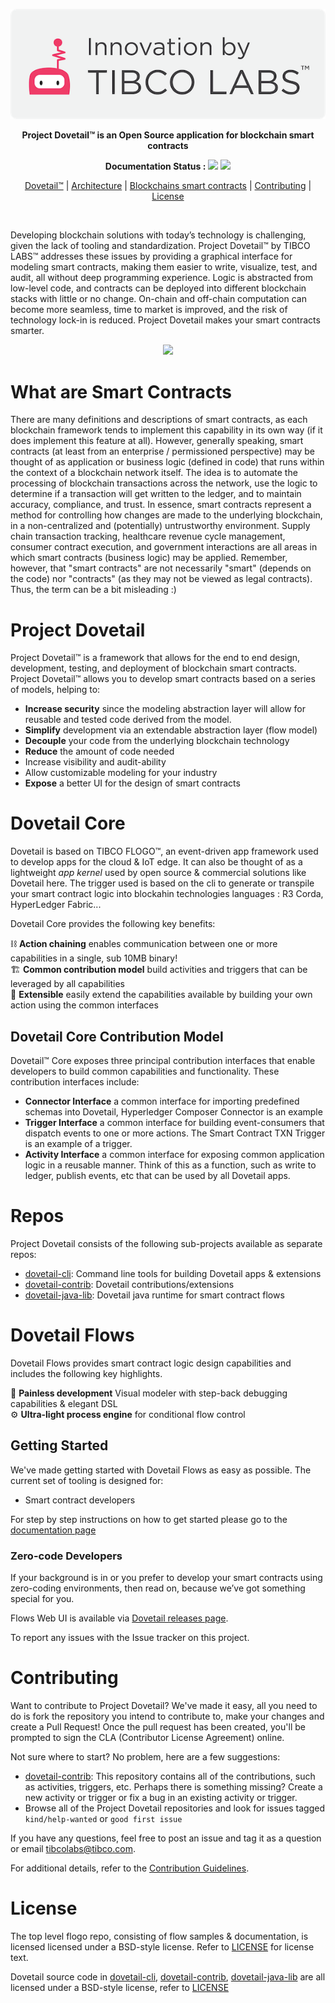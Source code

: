 <p align="center">
  <img src ="images/TIBCO Labs final with TM2-08_email.png" />
</p>

<p align="center" >
  <b>Project Dovetail™ is an Open Source application for blockchain smart contracts</b>
</p>

<p align="center">
  <b>Documentation Status :</b> <img src="https://codebuild.us-east-1.amazonaws.com/badges?uuid=eyJlbmNyeXB0ZWREYXRhIjoiUjc3ZFJUN3NnRlkzaU5wVlM0M0lqdjFZMmVJWlFOZmxoWlVSd0R1dTc4SUFoSHBDTklhQ3NHM3BvZFVPeU9ScXBWcllRRDJ6bVJ1NGRSQ1dJZU8wMEE4PSIsIml2UGFyYW1ldGVyU3BlYyI6ImNURlRVRkNTd0pHY3ZZQngiLCJtYXRlcmlhbFNldFNlcmlhbCI6MX0%3D&branch=master"/>
  <img src="https://img.shields.io/badge/license-BSD%20style-blue.svg"/>
  </a>
</p>


<p align="center">
  <a href="#project-dovetail">Dovetail™</a> | <a href="#dovetail-core">Architecture</a> | <a href="#what-are-smart-contracts">Blockchains smart contracts</a> | <a href="#contributing">Contributing</a> | <a href="#license">License</a>
</p>

<br/>

Developing blockchain solutions with today’s technology is challenging, given the lack of tooling and standardization. Project Dovetail™ by TIBCO LABS™ addresses these issues by providing a graphical interface for modeling smart contracts, making them easier to write, visualize, test, and audit, all without deep programming experience. Logic is abstracted from low-level code, and contracts can be deployed into different blockchain stacks with little or no change. On-chain and off-chain computation can become more seamless, time to market is improved, and the risk of technology lock-in is reduced. Project Dovetail makes your smart contracts smarter. 
<br/>

<p align="center">
  <img src ="../images/eventhandlers.png" />
</p>

# What are Smart Contracts

There are many definitions and descriptions of smart contracts, as each blockchain framework tends to implement this capability in its own way (if it does implement this feature at all).  However, generally speaking, smart contracts (at least from an enterprise / permissioned perspective) may be thought of as application or business logic (defined in code) that runs within the context of a blockchain network itself.  The idea is to automate the processing of blockchain transactions across the network, use the logic to determine if a transaction will get written to the ledger, and to maintain accuracy, compliance, and trust.  In essence, smart contracts represent a method for controlling how changes are made to the underlying blockchain, in a non-centralized and (potentially) untrustworthy environment.  Supply chain transaction tracking, healthcare revenue cycle management, consumer contract execution, and government interactions are all areas in which smart contracts (business logic) may be applied.  Remember, however, that "smart contracts" are not necessarily "smart" (depends on the code) nor "contracts" (as they may not be viewed as legal contracts).  Thus, the term can be a bit misleading :)


# Project Dovetail

Project Dovetail™ is a framework that allows for the end to end design, development, testing, and deployment of blockchain smart contracts.  Project Dovetail™ allows you to develop smart contracts based on a series of models, helping to:

* **Increase security** since the modeling abstraction layer will allow for reusable and tested code derived from the model.
* **Simplify** development via an extendable abstraction layer (flow model)
* **Decouple** your code from the underlying blockchain technology
* **Reduce** the amount of code needed
* Increase visibility and audit-ability
* Allow customizable modeling for your industry
* **Expose** a better UI for the design of smart contracts

# Dovetail Core

Dovetail is based on TIBCO FLOGO™, an event-driven app framework used to develop apps for the cloud & IoT edge. It can also be thought of as a lightweight *app kernel* used by open source & commercial solutions like Dovetail here. The trigger used is based on the cli to generate or transpile your smart contract logic into blockahin technologies languages : R3 Corda, HyperLedger Fabric...

Dovetail Core provides the following key benefits:

⛓ **Action chaining** enables communication between one or more capabilities in a single, sub 10MB binary!<br/>
🏗 **Common contribution model** build activities and triggers that can be leveraged by all capabilities<br/>
🔨 **Extensible** easily extend the capabilities available by building your own action using the common interfaces<br/>

## Dovetail Core Contribution Model

Dovetail™ Core exposes three principal contribution interfaces that enable developers to build common capabilities and functionality. These contribution interfaces include:

* **Connector Interface** a common interface for importing predefined schemas into Dovetail, Hyperledger Composer Connector is an example
* **Trigger Interface** a common interface for building event-consumers that dispatch events to one or more actions. The Smart Contract TXN Trigger is an example of a trigger.
* **Activity Interface** a common interface for exposing common application logic in a reusable manner. Think of this as a function, such as write to ledger, publish events, etc that can be used by all Dovetail apps.

# Repos

Project Dovetail consists of the following sub-projects available as separate repos:

* [dovetail-cli](https://github.com/TIBCOSoftware/dovetail-cli):  Command line tools for building Dovetail apps & extensions
* [dovetail-contrib](https://github.com/TIBCOSoftware/dovetail-contrib): Dovetail contributions/extensions
* [dovetail-java-lib](https://github.com/TIBCOSoftware/dovetail-java-lib): Dovetail 
java runtime for smart contract flows

# Dovetail Flows

Dovetail Flows provides smart contract logic design capabilities and includes the following key highlights.

🌈 **Painless development** Visual modeler with step-back debugging capabilities & elegant DSL<br/>
⚙️ **Ultra-light process engine** for conditional flow control


## Getting Started

We've made getting started with Dovetail Flows as easy as possible. The current set of tooling is designed for:

- Smart contract developers

For step by step instructions on how to get started please go to the [documentation page](https://tibcosoftware.github.io/dovetail/)

### Zero-code Developers

If your background is in or you prefer to develop your smart contracts using zero-coding environments, then read on, because we’ve got something special for you.

Flows Web UI is available via [Dovetail releases page](https://github.com/TIBCOSoftware/dovetail/releases).

To report any issues with the Issue tracker on this project.

# Contributing
Want to contribute to Project Dovetail? We've made it easy, all you need to do is fork the repository you intend to contribute to, make your changes and create a Pull Request! Once the pull request has been created, you'll be prompted to sign the CLA (Contributor License Agreement) online.

Not sure where to start? No problem, here are a few suggestions:

* [dovetail-contrib](https://github.com/TIBCOSoftware/dovetail-contrib): This repository contains all of the contributions, such as activities, triggers, etc. Perhaps there is something missing? Create a new activity or trigger or fix a bug in an existing activity or trigger.
* Browse all of the Project Dovetail repositories and look for issues tagged `kind/help-wanted` or `good first issue`

If you have any questions, feel free to post an issue and tag it as a question or email tibcolabs@tibco.com. 

For additional details, refer to the [Contribution Guidelines](https://github.com/TIBCOSoftware/dovetail/blob/master/CONTRIBUTING.md).

# License 
The top level flogo repo, consisting of flow samples & documentation, is licensed licensed under a BSD-style license. Refer to [LICENSE](https://github.com/TIBCOSoftware/dovetail/blob/master/LICENSE) for license text.

Dovetail source code in [dovetail-cli](https://github.com/TIBCOSoftware/dovetail-cli), [dovetail-contrib](https://github.com/TIBCOSoftware/dovetail-contrib), [dovetail-java-lib](https://github.com/TIBCOSoftware/dovetail-java-lib) are all licensed under a BSD-style license, refer to [LICENSE](https://github.com/TIBCOSoftware/dovetail/blob/master/LICENSE) 
